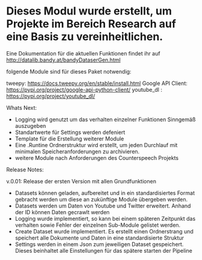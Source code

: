 # Dieses Modul wurde erstellt, um Projekte im Bereich Research auf eine Basis zu vereinheitlichen.

Eine Dokumentation für die aktuellen Funktionen findet ihr auf http://datalib.bandy.at/bandyDataserGen.html


folgende Module sind für dieses Paket notwendig:

tweepy: https://docs.tweepy.org/en/stable/install.html
Google API Client: https://pypi.org/project/google-api-python-client/
youtube_dl : https://pypi.org/project/youtube_dl/



Whats Next:
- Logging wird genutzt um das verhalten einzelner Funktionen Sinngemäß auszugeben
- Standartwerte für Settings werden defeniert
- Template für die Erstellung weiterer Module
- Eine .Runtine Ordnerstruktur wird erstellt, um jeden Durchlauf mit minimalen Speicheranforderungen zu archivieren.
- weitere Module nach Anforderungen des Counterspeech Projekts


Release Notes:

v.0.01:
Release der ersten Version mit allen Grundfunktionen
- Datasets können geladen, aufbereitet und in ein standardisiertes Format gebracht werden um diese an zukünftige Module übergeben werden.
- Datasets werden um Daten von Youtube und Twitter erweitert. Anhand der ID können Daten gecrawlt werden
- Logging wurde implementiert, so kann bei einem späteren Zeitpunkt das verhalten sowie Fehler der einzelnen Sub-Module gelistet werden.
- Create Dataset wurde implementiert. Es erstellt einen Ordnerstrang und speichert alle Dokumente und Daten in eine standardisierte Struktur
- Settings werden in einem Json zum jeweiligen Dataset gespeichert. Dieses beinhaltet alle Einstellungen für das spätere starten der Pipeline
